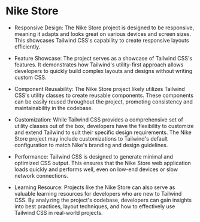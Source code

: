 # Nike Store
- Responsive Design: The Nike Store project is designed to be responsive, meaning it adapts and looks great on various devices and screen sizes. This showcases Tailwind CSS's capability to create responsive layouts efficiently.

- Feature Showcase: The project serves as a showcase of Tailwind CSS's features. It demonstrates how Tailwind's utility-first approach allows developers to quickly build complex layouts and designs without writing custom CSS.

- Component Reusability: The Nike Store project likely utilizes Tailwind CSS's utility classes to create reusable components. These components can be easily reused throughout the project, promoting consistency and maintainability in the codebase.

- Customization: While Tailwind CSS provides a comprehensive set of utility classes out of the box, developers have the flexibility to customize and extend Tailwind to suit their specific design requirements. The Nike Store project may include customizations to Tailwind's default configuration to match Nike's branding and design guidelines.

- Performance: Tailwind CSS is designed to generate minimal and optimized CSS output. This ensures that the Nike Store web application loads quickly and performs well, even on low-end devices or slow network connections.

- Learning Resource: Projects like the Nike Store can also serve as valuable learning resources for developers who are new to Tailwind CSS. By analyzing the project's codebase, developers can gain insights into best practices, layout techniques, and how to effectively use Tailwind CSS in real-world projects.
